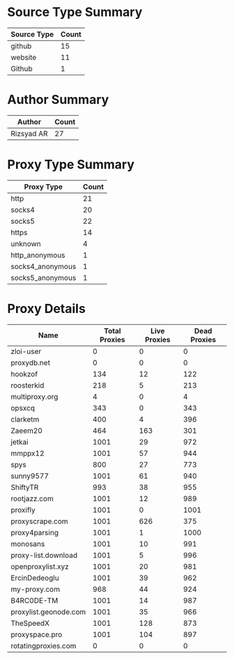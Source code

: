 # Source Type Summary

| Source Type | Count |
|-------------|-------|
| github | 15 |
| website | 11 |
| Github | 1 |


# Author Summary

| Author | Count |
|--------|-------|
| Rizsyad AR | 27 |


# Proxy Type Summary

| Proxy Type | Count |
|------------|-------|
| http | 21 |
| socks4 | 20 |
| socks5 | 22 |
| https | 14 |
| unknown | 4 |
| http_anonymous | 1 |
| socks4_anonymous | 1 |
| socks5_anonymous | 1 |


# Proxy Details

| Name | Total Proxies | Live Proxies | Dead Proxies |
|------|---------------|--------------|---------------|
| zloi-user | 0 | 0 | 0 |
| proxydb.net | 0 | 0 | 0 |
| hookzof | 134 | 12 | 122 |
| roosterkid | 218 | 5 | 213 |
| multiproxy.org | 4 | 0 | 4 |
| opsxcq | 343 | 0 | 343 |
| clarketm | 400 | 4 | 396 |
| Zaeem20 | 464 | 163 | 301 |
| jetkai | 1001 | 29 | 972 |
| mmppx12 | 1001 | 57 | 944 |
| spys | 800 | 27 | 773 |
| sunny9577 | 1001 | 61 | 940 |
| ShiftyTR | 993 | 38 | 955 |
| rootjazz.com | 1001 | 12 | 989 |
| proxifly | 1001 | 0 | 1001 |
| proxyscrape.com | 1001 | 626 | 375 |
| proxy4parsing | 1001 | 1 | 1000 |
| monosans | 1001 | 10 | 991 |
| proxy-list.download | 1001 | 5 | 996 |
| openproxylist.xyz | 1001 | 20 | 981 |
| ErcinDedeoglu | 1001 | 39 | 962 |
| my-proxy.com | 968 | 44 | 924 |
| B4RC0DE-TM | 1001 | 14 | 987 |
| proxylist.geonode.com | 1001 | 35 | 966 |
| TheSpeedX | 1001 | 128 | 873 |
| proxyspace.pro | 1001 | 104 | 897 |
| rotatingproxies.com | 0 | 0 | 0 |
